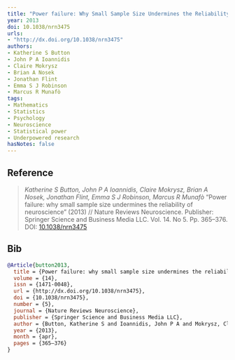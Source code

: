 ```yaml
---
title: "Power failure: Why Small Sample Size Undermines the Reliability of Neuroscience"
year: 2013
doi: 10.1038/nrn3475
urls:
- "http://dx.doi.org/10.1038/nrn3475"
authors:
- Katherine S Button
- John P A Ioannidis
- Claire Mokrysz
- Brian A Nosek
- Jonathan Flint
- Emma S J Robinson
- Marcus R Munafò
tags:
- Mathematics
- Statistics
- Psychology
- Neuroscience
- Statistical power
- Underpowered research
hasNotes: false
---
```


## Reference

> <i>Katherine S Button, John P A Ioannidis, Claire Mokrysz, Brian A Nosek, Jonathan Flint, Emma S J Robinson, Marcus R Munafò</i> “Power failure: why small sample size undermines the reliability of neuroscience” (2013) // Nature Reviews Neuroscience. Publisher: Springer Science and Business Media LLC. Vol.&nbsp;14. No&nbsp;5. Pp.&nbsp;365–376. DOI:&nbsp;<a href='https://doi.org/10.1038/nrn3475'>10.1038/nrn3475</a>

## Bib

```bib
@Article{button2013,
  title = {Power failure: why small sample size undermines the reliability of neuroscience},
  volume = {14},
  issn = {1471-0048},
  url = {http://dx.doi.org/10.1038/nrn3475},
  doi = {10.1038/nrn3475},
  number = {5},
  journal = {Nature Reviews Neuroscience},
  publisher = {Springer Science and Business Media LLC},
  author = {Button, Katherine S and Ioannidis, John P A and Mokrysz, Claire and Nosek, Brian A and Flint, Jonathan and Robinson, Emma S J and Munafò, Marcus R},
  year = {2013},
  month = {apr},
  pages = {365–376}
}
```
